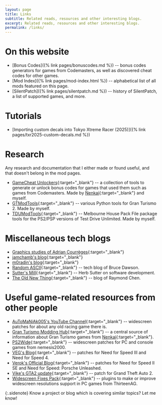 ```yaml
---
layout: page
title: Links
subtitle: Related reads, resources and other interesting blogs.
excerpt: Related reads, resources and other interesting blogs.
permalink: /links/
---
```


# On this website
* [Bonus Codes]({% link pages/bonuscodes.md %}) -- bonus codes generators for games from Codemasters, as well as discovered cheat codes for other games.
* [Mod Index]({% link pages/mod-index.html %}) -- alphabetical list of all mods featured on this page.
* [SilentPatch]({% link pages/silentpatch.md %}) -- history of SilentPatch, a list of supported games, and more.

# Tutorials
* [Importing custom decals into Tokyo Xtreme Racer (2025)]({% link pages/txr2025-custom-decals.md %})

# Research
Any research and documentation that I either made or found useful, and that doesn't belong in the mod pages.
* [GameCheat Unlockers](https://github.com/Nenkai/GameCheat-Unlockers){:target="_blank"} -- a collection of tools to generate or unlock bonus codes for games that used them such as games from Codemasters.
  Made by [Nenkai](https://github.com/Nenkai){:target="_blank"} and myself.
* [GTModTools](https://github.com/CookiePLMonster/GTModTools){:target="_blank"} -- various Python tools for Gran Turismo 2. Made by myself.
* [TDUModTools](https://github.com/CookiePLMonster/TDUModTools){:target="_blank"} -- Melbourne House Pack File package tools for the PS2/PSP versions of Test Drive Unlimited. Made by myself.

# Miscellaneous tech blogs
* [Graphics studies of Adrian Courrèges](http://www.adriancourreges.com/blog/){:target="_blank"}
* [jamchamb's blog](https://jamchamb.github.io/){:target="_blank"}
* [m0radin's blog](http://morad.in/){:target="_blank"}
* [Random ASCII](https://randomascii.wordpress.com/){:target="_blank"} -- tech blog of Bruce Dawson.
* [Sutter's Mill](https://herbsutter.com/){:target="_blank"} -- Herb Sutter on software development.
* [The Old New Thing](https://devblogs.microsoft.com/oldnewthing/){:target="_blank"} -- blog of Raymond Chen.

# Useful game-related resources from other people
* [AuToMaNiAk005's YouTube Channel](https://www.youtube.com/user/AuToMaNiAk005){:target="_blank"} -- widescreen patches for about any old racing game there is.
* [Gran Turismo Modding Hub](https://nenkai.github.io/gt-modding-hub/){:target="_blank"} -- a central source of information about Gran Turismo games from [Nenkai](https://github.com/Nenkai){:target="_blank"}.
* [PS2Wide](http://ps2wide.net/pc.html){:target="_blank"} -- widescreen patches for PC and console games from nemesis2000.
* [VEG's Blog](https://veg.by/en/){:target="_blank"} -- patches for Need for Speed III and Need for Speed 4.
* [Verok's Official Blog](https://verokster.blogspot.com/){:target="_blank"} -- patches for Need for Speed II SE and Need for Speed: Porsche Unleashed.
* [Vike's GTA2 update](https://gtamp.com/gta2/){:target="_blank"} -- patch for Grand Theft Auto 2.
* [Widescreen Fixes Pack](https://thirteenag.github.io/wfp){:target="_blank"} -- plugins to make or improve widescreen resolutions support in PC games from ThirteenAG.

{:.sidenote}
Know a project or blog which is covering similar topics? Let me know!
